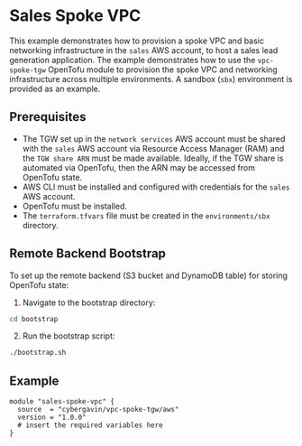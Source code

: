 # Sales Spoke VPC

This example demonstrates how to provision a spoke VPC and basic networking infrastructure in the `sales` AWS account, to host a sales lead generation application. The example demonstrates how to use the `vpc-spoke-tgw` OpenTofu module to provision the spoke VPC and networking infrastructure across multiple environments. A sandbox (`sbx`) environment is provided as an example.

## Prerequisites

- The TGW set up in the `network services` AWS account must be shared with the `sales` AWS account via Resource Access Manager (RAM) and the `TGW share ARN` must be made available. Ideally, if the TGW share is automated via OpenTofu, then the ARN may be accessed from OpenTofu state.
- AWS CLI must be installed and configured with credentials for the `sales` AWS account.
- OpenTofu must be installed.
- The `terraform.tfvars` file must be created in the `environments/sbx` directory.

## Remote Backend Bootstrap

To set up the remote backend (S3 bucket and DynamoDB table) for storing OpenTofu state:

1. Navigate to the bootstrap directory:

```sh
cd bootstrap
```

2. Run the bootstrap script:

```sh
./bootstrap.sh
```

## Example

```hcl
module "sales-spoke-vpc" {
  source  = "cybergavin/vpc-spoke-tgw/aws"
  version = "1.0.0"
  # insert the required variables here
}
```